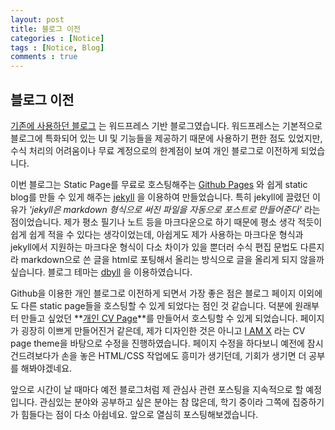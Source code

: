 ```yaml
---
layout: post
title: 블로그 이전
categories : [Notice]
tags : [Notice, Blog]
comments : true
---
```


## 블로그 이전
 [기존에 사용하던 블로그](http://shuuki4.wordpress.com) 는 워드프레스 기반 블로그였습니다. 워드프레스는 기본적으로 블로그에 특화되어 있는 UI 및 기능들을 제공하기 때문에 사용하기 편한 점도 있었지만, 수식 처리의 어려움이나 무료 계정으로의 한계점이 보여 개인 블로그로 이전하게 되었습니다.

  이번 블로그는 Static Page를 무료로 호스팅해주는 [Github Pages](https://pages.github.com/) 와 쉽게 static blog를 만들 수 있게 해주는 [jekyll](https://jekyllrb.com/) 을 이용하여 만들었습니다. 특히 jekyll에 끌렸던 이유가 *'jekyll은 markdown 형식으로 써진 파일을 자동으로 포스트로 만들어준다'* 라는 점이었습니다. 제가 평소 필기나 노트 등을 마크다운으로 하기 때문에 평소 생각 적듯이 쉽게 쉽게 적을 수 있다는 생각이었는데, 아쉽게도 제가 사용하는 마크다운 형식과 jekyll에서 지원하는 마크다운 형식이 다소 차이가 있을 뿐더러 수식 편집 문법도 다른지라 markdown으로 쓴 글을 html로 포팅해서 올리는 방식으로 글을 올리게 되지 않을까 싶습니다. 블로그 테마는 [dbyll](https://github.com/dbtek/dbyll) 을 이용하였습니다.

 Github을 이용한 개인 블로그로 이전하게 되면서 가장 좋은 점은 블로그 페이지 이외에도 다른 static page들을 호스팅할 수 있게 되었다는 점인 것 같습니다. 덕분에 원래부터 만들고 싶었던 **[개인 CV Page](http://shuuki4.github.io/myself/)**를 만들어서 호스팅할 수 있게 되었습니다. 페이지가 굉장히 이쁘게 만들어진거 같은데, 제가 디자인한 것은 아니고 [I AM X](http://trendytheme.net/demo/iamx/v/) 라는 CV page theme을 바탕으로 수정을 진행하였습니다. 페이지 수정을 하다보니 예전에 잠시 건드려보다가 손을 놓은 HTML/CSS 작업에도 흥미가 생기던데, 기회가 생기면 더 공부를 해봐야겠네요.

 앞으로 시간이 날 때마다 예전 블로그처럼 제 관심사 관련 포스팅을 지속적으로 할 예정입니다. 관심있는 분야와 공부하고 싶은 분야는 참 많은데, 학기 중이라 그쪽에 집중하기가 힘들다는 점이 다소 아쉽네요. 앞으로 열심히 포스팅해보겠습니다.

